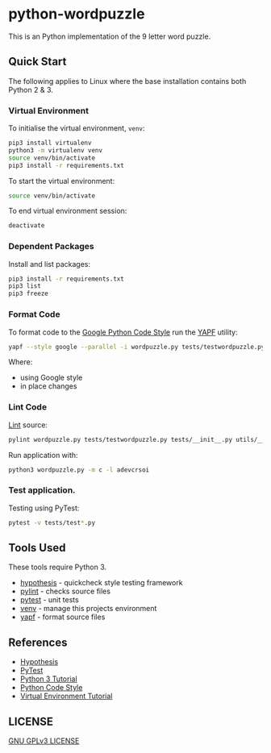 # python-wordpuzzle

This is an Python implementation of the 9 letter word puzzle.

## Quick Start

The following applies to Linux where the base installation contains both Python
2 & 3.

### Virtual Environment

To initialise the virtual environment, `venv`:

```bash
pip3 install virtualenv
python3 -m virtualenv venv
source venv/bin/activate
pip3 install -r requirements.txt
```

To start the virtual environment:

```bash
source venv/bin/activate
```

To end virtual environment session:

```bash
deactivate
```

### Dependent Packages

Install and list packages:

```bash
pip3 install -r requirements.txt
pip3 list
pip3 freeze
```

### Format Code

To format code to the [Google Python Code
Style](https://github.com/google/styleguide/blob/gh-pages/pyguide.md) run the
[YAPF](https://github.com/google/yapf) utility:

```bash
yapf --style google --parallel -i wordpuzzle.py tests/testwordpuzzle.py tests/__init__.py utils/__init__.py utils/filters.py
```

Where:

  - using Google style 
  - in place changes

### Lint Code

[Lint](https://www.pylint.org/) source:

```bash
pylint wordpuzzle.py tests/testwordpuzzle.py tests/__init__.py utils/__init__.py utils/filters.py
```

Run application with:

```bash
python3 wordpuzzle.py -m c -l adevcrsoi
```

### Test application.

Testing using PyTest:

```bash
pytest -v tests/test*.py
```

## Tools Used

These tools require Python 3.

* [hypothesis](https://hypothesis.readthedocs.io/) - quickcheck style testing framework
* [pylint](https://www.pylint.org/) - checks source files
* [pytest](https://docs.pytest.org/) - unit tests
* [venv](https://docs.python.org/library/venv.html) - manage this projects environment
* [yapf](https://github.com/google/yapf) - format source files

## References

* [Hypothesis](https://hypothesis.works/)
* [PyTest](https://docs.pytest.org/)
* [Python 3 Tutorial](https://docs.python.org/3/tutorial/)
* [Python Code Style](https://github.com/google/styleguide/blob/gh-pages/pyguide.md)
* [Virtual Environment Tutorial](https://realpython.com/python-virtual-environments-a-primer/)

## LICENSE

[GNU GPLv3 LICENSE](./LICENSE)
